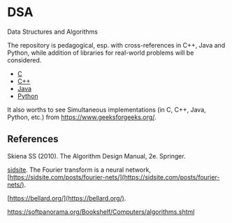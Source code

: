 # DSA
Data Structures and Algorithms

The repository is pedagogical, esp. with cross-references in C++, Java and Python, while addition of libraries for real-world problems will be considered.

* [C](C)
* [C++](C++)
* [Java](java)
* [Python](python)

It also worths to see Simultaneous implementations (in C, C++, Java, Python, etc.) from  https://www.geeksforgeeks.org/.

## References

Skiena SS (2010). The Algorithm Design Manual, 2e. Springer.

[sidsite](https://sidsite.com/). The Fourier transform is a neural network, [https://sidsite.com/posts/fourier-nets/](https://sidsite.com/posts/fourier-nets/).

[https://bellard.org/](https://bellard.org/).

<https://softpanorama.org/Bookshelf/Computers/algorithms.shtml>
